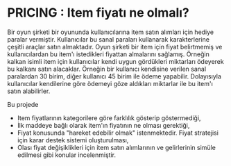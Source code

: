 # PRICING : Item fiyatı ne olmalı?
Bir oyun şirketi bir oyununda kullanıcılarına item satın alımları için hediye paralar vermiştir. Kullanıcılar bu sanal paraları kullanarak karakterlerine çeşitli araçlar satın almaktadır. Oyun şirketi bir item için fiyat belirtmemiş ve kullanıcılardan bu item'ı istedikleri fiyattan almalarını sağlamış. Örneğin kalkan isimli item için kullanıcılar kendi uygun gördükleri miktarları ödeyerek bu kalkanı satın alacaklar. Örneğin bir kullanıcı kendisine verilen sanal paralardan 30 birim, diğer kullanıcı 45 birim ile ödeme yapabilir. Dolayısıyla kullanıcılar kendilerine göre ödemeyi göze aldıkları miktarlar ile bu item'ı satın alabilirler.

Bu projede 
* Item fiyatlarının kategorilere göre farklılık gösterip göstermediği,
* İlk maddeye bağlı olarak item'ın fiyatının ne olması gerektiği,
* Fiyat konusunda "hareket edebilir olmak" istenmektedir. Fiyat stratejisi için karar destek sistemi oluşturulması,
* Olası fiyat değişiklikleri için item satın alımlarının ve gelirlerinin simüle edilmesi gibi konular incelenmiştir.
